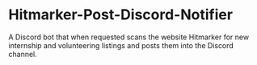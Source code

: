 # Hitmarker-Post-Discord-Notifier
 A Discord bot that when requested scans the website Hitmarker for new internship and volunteering listings and posts them into the Discord channel.
